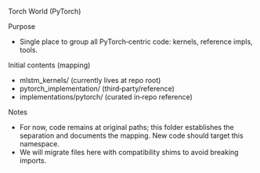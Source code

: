 Torch World (PyTorch)

Purpose
- Single place to group all PyTorch‑centric code: kernels, reference impls, tools.

Initial contents (mapping)
- mlstm_kernels/ (currently lives at repo root)
- pytorch_implementation/ (third‑party/reference)
- implementations/pytorch/ (curated in‑repo reference)

Notes
- For now, code remains at original paths; this folder establishes the
  separation and documents the mapping. New code should target this namespace.
- We will migrate files here with compatibility shims to avoid breaking imports.

